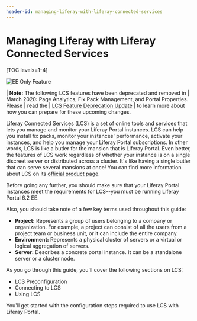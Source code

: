 ```yaml
---
header-id: managing-liferay-with-liferay-connected-services
---
```


# Managing Liferay with Liferay Connected Services

[TOC levels=1-4]

![EE Only Feature](../../images/ee-feature-web.png)

| **Note:** The following LCS features have been deprecated and removed in
| March 2020: Page Analytics, Fix Pack Management, and Portal Properties. Please
| read the
| [LCS Feature Deprecation Update](https://help.liferay.com/hc/en-us/articles/360037317691-Liferay-Connected-Services-Feature-Deprecation-Update-March-2020)
| to learn more about how you can prepare for these upcoming changes.

Liferay Connected Services (LCS) is a set of online tools and services that lets
you manage and monitor your Liferay Portal instances. LCS can help you install
fix packs, monitor your instances' performance, activate your instances, and
help you manage your Liferay Portal subscriptions. In other words, LCS is like a
butler for the mansion that is Liferay Portal. Even better, the features of LCS
work regardless of whether your instance is on a single discreet server or
distributed across a cluster. It's like having a single butler that can serve
several mansions at once! You can find more information about LCS on its
[official product page](http://www.liferay.com/products/liferay-connected-services).

Before going any further, you should make sure that your Liferay Portal
instances meet the requirements for LCS--you must be running Liferay Portal 6.2
EE.

Also, you should take note of a few key terms used throughout this guide:

- **Project:** Represents a group of users belonging to a company or
  organization. For example, a project can consist of all the users from a
  project team or business unit, or it can include the entire company.
- **Environment:** Represents a physical cluster of servers or a virtual or
  logical aggregation of servers.
- **Server:** Describes a concrete portal instance. It can be a standalone
  server or a cluster node.

As you go through this guide, you'll cover the following sections on LCS:

- LCS Preconfiguration
- Connecting to LCS
- Using LCS

You'll get started with the configuration steps required to use LCS with Liferay
Portal.
